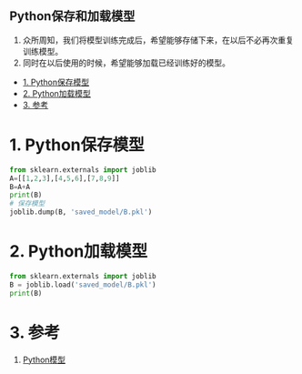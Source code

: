 Python保存和加载模型
---
1. 众所周知，我们将模型训练完成后，希望能够存储下来，在以后不必再次重复训练模型。
2. 同时在以后使用的时候，希望能够加载已经训练好的模型。

<!-- TOC -->

- [1. Python保存模型](#1-python保存模型)
- [2. Python加载模型](#2-python加载模型)
- [3. 参考](#3-参考)

<!-- /TOC -->

# 1. Python保存模型
```py
from sklearn.externals import joblib
A=[[1,2,3],[4,5,6],[7,8,9]]
B=A+A
print(B)
# 保存模型
joblib.dump(B, 'saved_model/B.pkl')
```

# 2. Python加载模型
```py
from sklearn.externals import joblib
B = joblib.load('saved_model/B.pkl')
print(B)
```

# 3. 参考
1. <a href = "https://blog.csdn.net/xu_xiaoxu/article/details/82976985">Python模型</a>